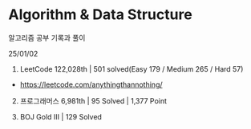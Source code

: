 # Algorithm & Data Structure

알고리즘 공부 기록과 풀이

25/01/02

1. LeetCode 122,028th | 501 solved(Easy 179 / Medium 265 / Hard 57)
- https://leetcode.com/anythingthannothing/

2. 프로그래머스 6,981th | 95 Solved | 1,377 Point

3. BOJ Gold III | 129 Solved
